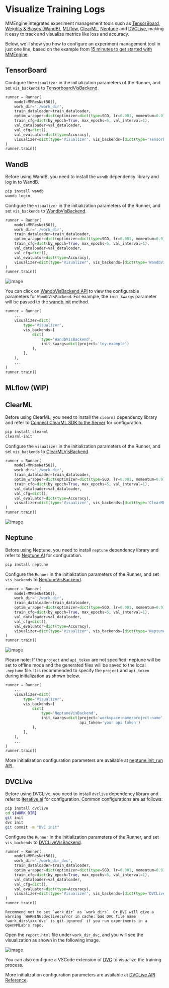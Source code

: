 # Visualize Training Logs

MMEngine integrates experiment management tools such as [TensorBoard](https://www.tensorflow.org/tensorboard), [Weights & Biases (WandB)](https://docs.wandb.ai/), [MLflow](https://mlflow.org/docs/latest/index.html), [ClearML](https://clear.ml/docs/latest/docs), [Neptune](https://docs.neptune.ai/) and [DVCLive](https://dvc.org/doc/dvclive), making it easy to track and visualize metrics like loss and accuracy.

Below, we'll show you how to configure an experiment management tool in just one line, based on the example from [15 minutes to get started with MMEngine](../get_started/15_minutes.md).

## TensorBoard

Configure the `visualizer` in the initialization parameters of the Runner, and set `vis_backends` to [TensorboardVisBackend](mmengine.visualization.TensorboardVisBackend).

```python
runner = Runner(
    model=MMResNet50(),
    work_dir='./work_dir',
    train_dataloader=train_dataloader,
    optim_wrapper=dict(optimizer=dict(type=SGD, lr=0.001, momentum=0.9)),
    train_cfg=dict(by_epoch=True, max_epochs=5, val_interval=1),
    val_dataloader=val_dataloader,
    val_cfg=dict(),
    val_evaluator=dict(type=Accuracy),
    visualizer=dict(type='Visualizer', vis_backends=[dict(type='TensorboardVisBackend')]),
)
runner.train()
```

## WandB

Before using WandB, you need to install the `wandb` dependency library and log in to WandB.

```bash
pip install wandb
wandb login
```

Configure the `visualizer` in the initialization parameters of the Runner, and set `vis_backends` to [WandbVisBackend](mmengine.visualization.WandbVisBackend).

```python
runner = Runner(
    model=MMResNet50(),
    work_dir='./work_dir',
    train_dataloader=train_dataloader,
    optim_wrapper=dict(optimizer=dict(type=SGD, lr=0.001, momentum=0.9)),
    train_cfg=dict(by_epoch=True, max_epochs=5, val_interval=1),
    val_dataloader=val_dataloader,
    val_cfg=dict(),
    val_evaluator=dict(type=Accuracy),
    visualizer=dict(type='Visualizer', vis_backends=[dict(type='WandbVisBackend')]),
)
runner.train()
```

![image](https://user-images.githubusercontent.com/58739961/217226120-0c45267c-c45f-4fce-bdd5-a99c8c393006.png)

You can click on [WandbVisBackend API](mmengine.visualization.WandbVisBackend) to view the configurable parameters for `WandbVisBackend`. For example, the `init_kwargs` parameter will be passed to the [wandb.init](https://docs.wandb.ai/ref/python/init) method.

```python
runner = Runner(
    ...
    visualizer=dict(
        type='Visualizer',
        vis_backends=[
            dict(
                type='WandbVisBackend',
                init_kwargs=dict(project='toy-example')
            ),
        ],
    ),
    ...
)
runner.train()
```

## MLflow (WIP)

## ClearML

Before using ClearML, you need to install the `clearml` dependency library and refer to [Connect ClearML SDK to the Server](https://clear.ml/docs/latest/docs/getting_started/ds/ds_first_steps#connect-clearml-sdk-to-the-server) for configuration.

```bash
pip install clearml
clearml-init
```

Configure the `visualizer` in the initialization parameters of the Runner, and set `vis_backends` to [ClearMLVisBackend](mmengine.visualization.ClearMLVisBackend).

```python
runner = Runner(
    model=MMResNet50(),
    work_dir='./work_dir',
    train_dataloader=train_dataloader,
    optim_wrapper=dict(optimizer=dict(type=SGD, lr=0.001, momentum=0.9)),
    train_cfg=dict(by_epoch=True, max_epochs=5, val_interval=1),
    val_dataloader=val_dataloader,
    val_cfg=dict(),
    val_evaluator=dict(type=Accuracy),
    visualizer=dict(type='Visualizer', vis_backends=[dict(type='ClearMLVisBackend')]),
)
runner.train()
```

![image](https://github.com/open-mmlab/mmengine/assets/58739961/d68e1dd2-9e82-40fb-ad81-00a647549adc)

## Neptune

Before using Neptune, you need to install `neptune` dependency library and refer to [Neptune.AI](https://docs.neptune.ai/) for configuration.

```bash
pip install neptune
```

Configure the `Runner` in the initialization parameters of the Runner, and set `vis_backends` to [NeptuneVisBackend](mmengine.visualization.NeptuneVisBackend).

```python
runner = Runner(
    model=MMResNet50(),
    work_dir='./work_dir',
    train_dataloader=train_dataloader,
    optim_wrapper=dict(optimizer=dict(type=SGD, lr=0.001, momentum=0.9)),
    train_cfg=dict(by_epoch=True, max_epochs=5, val_interval=1),
    val_dataloader=val_dataloader,
    val_cfg=dict(),
    val_evaluator=dict(type=Accuracy),
    visualizer=dict(type='Visualizer', vis_backends=[dict(type='NeptuneVisBackend')]),
)
runner.train()
```

![image](https://github.com/open-mmlab/mmengine/assets/58739961/9122e2ac-cc4f-43b2-bad3-ae33faa64043)

Please note: If the `project` and `api_token` are not specified, neptune will be set to offline mode and the generated files will be saved to the local `.neptune` file.
It is recommended to specify the `project` and `api_token` during initialization as shown below.

```python
runner = Runner(
    ...
    visualizer=dict(
        type='Visualizer',
        vis_backends=[
            dict(
                type='NeptuneVisBackend',
                init_kwargs=dict(project='workspace-name/project-name',
                                 api_token='your api token')
            ),
        ],
    ),
    ...
)
runner.train()
```

More initialization configuration parameters are available at [neptune.init_run API](https://docs.neptune.ai/api/neptune/#init_run).

## DVCLive

Before using DVCLive, you need to install `dvclive` dependency library and refer to [iterative.ai](https://dvc.org/doc/start) for configuration. Common configurations are as follows:

```bash
pip install dvclive
cd ${WORK_DIR}
git init
dvc init
git commit -m "DVC init"
```

Configure the `Runner` in the initialization parameters of the Runner, and set `vis_backends` to [DVCLiveVisBackend](mmengine.visualization.DVCLiveVisBackend).

```python
runner = Runner(
    model=MMResNet50(),
    work_dir='./work_dir_dvc',
    train_dataloader=train_dataloader,
    optim_wrapper=dict(optimizer=dict(type=SGD, lr=0.001, momentum=0.9)),
    train_cfg=dict(by_epoch=True, max_epochs=5, val_interval=1),
    val_dataloader=val_dataloader,
    val_cfg=dict(),
    val_evaluator=dict(type=Accuracy),
    visualizer=dict(type='Visualizer', vis_backends=[dict(type='DVCLiveVisBackend')]),
)
runner.train()
```

```{note}
Recommend not to set `work_dir` as `work_dirs`. Or DVC will give a warning `WARNING:dvclive:Error in cache: bad DVC file name 'work_dirs\xxx.dvc' is git-ignored` if you run experiments in a OpenMMLab's repo.
```

Open the `report.html` file under `work_dir_dvc`, and you will see the visualization as shown in the following image.

![image](https://github.com/open-mmlab/mmengine/assets/58739961/47d85520-9a4a-4143-a449-12ed7347cc63)

You can also configure a VSCode extension of [DVC](https://marketplace.visualstudio.com/items?itemName=Iterative.dvc) to visualize the training process.

More initialization configuration parameters are available at [DVCLive API Reference](https://dvc.org/doc/dvclive/live).
